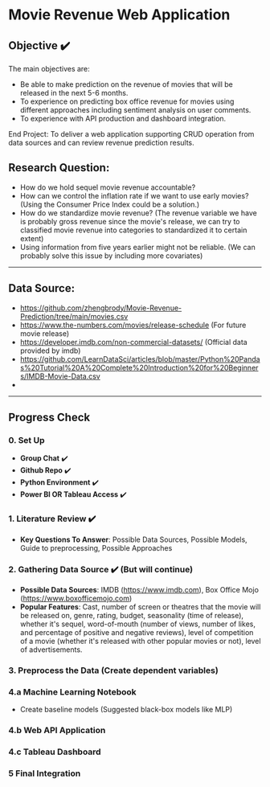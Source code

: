 # Movie Revenue Web Application

## Objective ✔️

The main objectives are:
- Be able to make prediction on the revenue of movies that will be released in the next 5-6 months. 
- To experience on predicting box office revenue for movies using different approaches including sentiment analysis on user comments.
- To experience with API production and dashboard integration.

End Project: To deliver a web application supporting CRUD operation from data sources and can review revenue prediction results.

## Research Question:
- How do we hold sequel movie revenue accountable?
- How can we control the inflation rate if we want to use early movies? (Using the Consumer Price Index could be a solution.)
- How do we standardize movie revenue? (The revenue variable we have is probably gross revenue since the movie's release, we can try to classified movie revenue into categories to standardized it to certain extent)
- Using information from five years earlier might not be reliable. (We can probably solve this issue by including more covariates)
---
## Data Source:
- https://github.com/zhengbrody/Movie-Revenue-Prediction/tree/main/movies.csv
- https://www.the-numbers.com/movies/release-schedule (For future movie release)
- https://developer.imdb.com/non-commercial-datasets/ (Official data provided by imdb)
- https://github.com/LearnDataSci/articles/blob/master/Python%20Pandas%20Tutorial%20A%20Complete%20Introduction%20for%20Beginners/IMDB-Movie-Data.csv
- 
---
## Progress Check

### 0. **Set Up**
- **Group Chat** ✔️
- **Github Repo** ✔️
- **Python Environment** ✔️
- **Power BI OR Tableau Access** ✔️
### 1. **Literature Review** ✔️
- **Key Questions To Answer**: Possible Data Sources, Possible Models, Guide to preprocessing, Possible Approaches
### 2. **Gathering Data Source** ✔️ (But will continue)
- **Possible Data Sources**: IMDB (https://www.imdb.com), Box Office Mojo (https://www.boxofficemojo.com)
- **Popular Features**: Cast, number of screen or theatres that the movie will be released on, genre, rating, budget, seasonality (time of release), whether it's sequel, word-of-mouth (number of views, number of likes, and percentage of positive and negative reviews), level of competition of a movie (whether it's released with other popular movies or not), level of advertisements.
### 3. **Preprocess the Data (Create dependent variables)**
### 4.a **Machine Learning Notebook**
- Create baseline models (Suggested black-box models like MLP)
### 4.b **Web API Application**
### 4.c **Tableau Dashboard**
### 5 **Final Integration**
